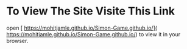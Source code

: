 # To View The Site Visite This Link

open [ https://mohitjamle.github.io/Simon-Game.github.io/]( https://mohitjamle.github.io/Simon-Game.github.io/) to view it in your browser.
